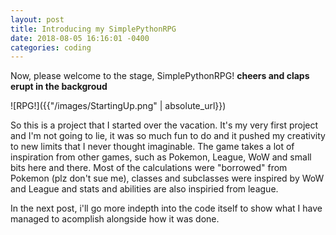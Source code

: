 ```yaml
---
layout: post
title: Introducing my SimplePythonRPG
date: 2018-08-05 16:16:01 -0400
categories: coding
---
```


Now, please welcome to the stage, SimplePythonRPG! **cheers and claps erupt in the backgroud**

![RPG!]({{"/images/StartingUp.png" | absolute_url}})

So this is a project that I started over the vacation. It's my very first project and I'm not going to lie, it was so much fun to do and it pushed my creativity to new limits that I never thought imaginable. The game takes a lot of inspiration from other games, such as Pokemon, League, WoW and small bits here and there. Most of the calculations were "borrowed" from Pokemon (plz don't sue me), classes and subclasses were inspired by WoW and League and stats and abilities are also inspiried from league.

In the next post, i'll go more indepth into the code itself to show what I have managed to acomplish alongside how it was done.